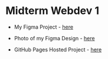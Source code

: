 # Midterm Webdev 1

- My Figma Project - [here](https://www.figma.com/file/TLvFbuvsKK4DbIXoLhU57y/Midterm-Design?type=design&node-id=0%3A1&mode=design&t=Rm1GsNAkBGsPzCJw-1)

- Photo of my Figma Design - [here](Figma_design.png)

- GitHub Pages Hosted Project - [here](https://njit-wis.github.io/midterm-portfolio-Tbyrne22/)
